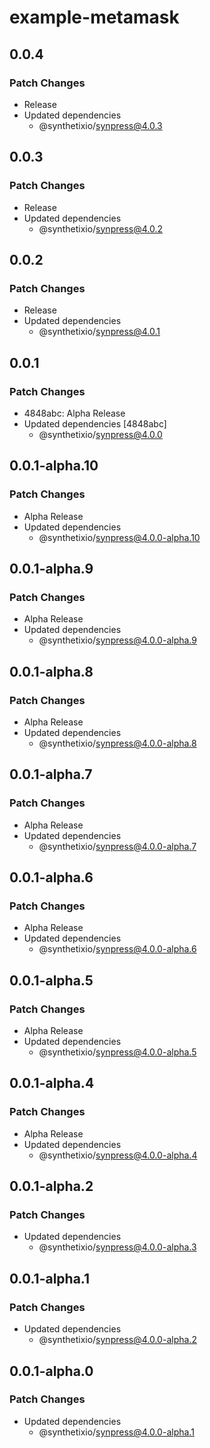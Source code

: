 # example-metamask

## 0.0.4

### Patch Changes

- Release
- Updated dependencies
  - @synthetixio/synpress@4.0.3

## 0.0.3

### Patch Changes

- Release
- Updated dependencies
  - @synthetixio/synpress@4.0.2

## 0.0.2

### Patch Changes

- Release
- Updated dependencies
  - @synthetixio/synpress@4.0.1

## 0.0.1

### Patch Changes

- 4848abc: Alpha Release
- Updated dependencies [4848abc]
  - @synthetixio/synpress@4.0.0

## 0.0.1-alpha.10

### Patch Changes

- Alpha Release
- Updated dependencies
  - @synthetixio/synpress@4.0.0-alpha.10

## 0.0.1-alpha.9

### Patch Changes

- Alpha Release
- Updated dependencies
  - @synthetixio/synpress@4.0.0-alpha.9

## 0.0.1-alpha.8

### Patch Changes

- Alpha Release
- Updated dependencies
  - @synthetixio/synpress@4.0.0-alpha.8

## 0.0.1-alpha.7

### Patch Changes

- Alpha Release
- Updated dependencies
  - @synthetixio/synpress@4.0.0-alpha.7

## 0.0.1-alpha.6

### Patch Changes

- Alpha Release
- Updated dependencies
  - @synthetixio/synpress@4.0.0-alpha.6

## 0.0.1-alpha.5

### Patch Changes

- Alpha Release
- Updated dependencies
  - @synthetixio/synpress@4.0.0-alpha.5

## 0.0.1-alpha.4

### Patch Changes

- Alpha Release
- Updated dependencies
  - @synthetixio/synpress@4.0.0-alpha.4

## 0.0.1-alpha.2

### Patch Changes

- Updated dependencies
  - @synthetixio/synpress@4.0.0-alpha.3

## 0.0.1-alpha.1

### Patch Changes

- Updated dependencies
  - @synthetixio/synpress@4.0.0-alpha.2

## 0.0.1-alpha.0

### Patch Changes

- Updated dependencies
  - @synthetixio/synpress@4.0.0-alpha.1
